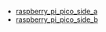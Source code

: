 * [raspberry_pi_pico_side_a](raspberry_pi_pico_side_a)
* [raspberry_pi_pico_side_b](raspberry_pi_pico_side_b)
